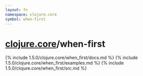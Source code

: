 ```yaml
---
layout: fn
namespace: clojure.core
symbol: when-first
---
```


# [clojure.core](../)/when-first

{% include 1.5.0/clojure.core/when_first/docs.md %}
{% include 1.5.0/clojure.core/when_first/examples.md %}
{% include 1.5.0/clojure.core/when_first/src.md %}

